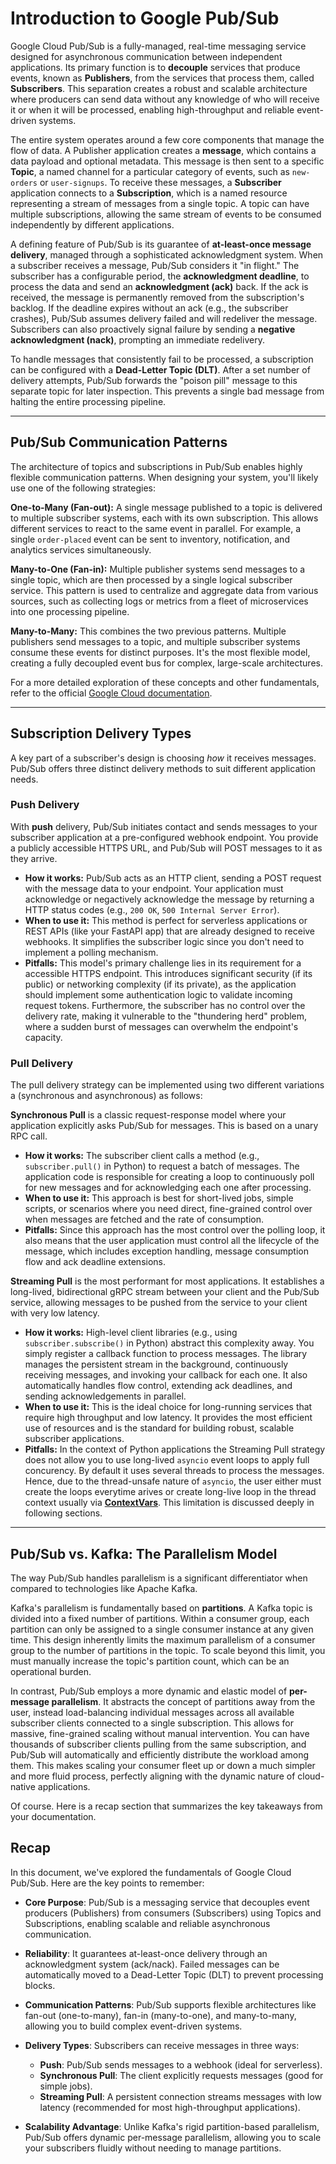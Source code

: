 # Introduction to Google Pub/Sub

Google Cloud Pub/Sub is a fully-managed, real-time messaging service designed for asynchronous communication between independent applications. Its primary function is to **decouple** services that produce events, known as **Publishers**, from the services that process them, called **Subscribers**. This separation creates a robust and scalable architecture where producers can send data without any knowledge of who will receive it or when it will be processed, enabling high-throughput and reliable event-driven systems.

The entire system operates around a few core components that manage the flow of data. A Publisher application creates a **message**, which contains a data payload and optional metadata. This message is then sent to a specific **Topic**, a named channel for a particular category of events, such as `new-orders` or `user-signups`. To receive these messages, a **Subscriber** application connects to a **Subscription**, which is a named resource representing a stream of messages from a single topic. A topic can have multiple subscriptions, allowing the same stream of events to be consumed independently by different applications.

A defining feature of Pub/Sub is its guarantee of **at-least-once message delivery**, managed through a sophisticated acknowledgment system. When a subscriber receives a message, Pub/Sub considers it "in flight." The subscriber has a configurable period, the **acknowledgment deadline**, to process the data and send an **acknowledgment (ack)** back. If the ack is received, the message is permanently removed from the subscription's backlog. If the deadline expires without an ack (e.g., the subscriber crashes), Pub/Sub assumes delivery failed and will redeliver the message. Subscribers can also proactively signal failure by sending a **negative acknowledgment (nack)**, prompting an immediate redelivery.

To handle messages that consistently fail to be processed, a subscription can be configured with a **Dead-Letter Topic (DLT)**. After a set number of delivery attempts, Pub/Sub forwards the "poison pill" message to this separate topic for later inspection. This prevents a single bad message from halting the entire processing pipeline.

---

## Pub/Sub Communication Patterns

The architecture of topics and subscriptions in Pub/Sub enables highly flexible communication patterns. When designing your system, you'll likely use one of the following strategies:

**One-to-Many (Fan-out):** A single message published to a topic is delivered to multiple subscriber systems, each with its own subscription. This allows different services to react to the same event in parallel. For example, a single `order-placed` event can be sent to inventory, notification, and analytics services simultaneously.

**Many-to-One (Fan-in):** Multiple publisher systems send messages to a single topic, which are then processed by a single logical subscriber service. This pattern is used to centralize and aggregate data from various sources, such as collecting logs or metrics from a fleet of microservices into one processing pipeline.

**Many-to-Many:** This combines the two previous patterns. Multiple publishers send messages to a topic, and multiple subscriber systems consume these events for distinct purposes. It's the most flexible model, creating a fully decoupled event bus for complex, large-scale architectures.

For a more detailed exploration of these concepts and other fundamentals, refer to the official [Google Cloud documentation](https://cloud.google.com/pubsub/docs/pubsub-basics).

---

## Subscription Delivery Types

A key part of a subscriber's design is choosing *how* it receives messages. Pub/Sub offers three distinct delivery methods to suit different application needs.

### Push Delivery
With **push** delivery, Pub/Sub initiates contact and sends messages to your subscriber application at a pre-configured webhook endpoint. You provide a publicly accessible HTTPS URL, and Pub/Sub will POST messages to it as they arrive.

* **How it works:** Pub/Sub acts as an HTTP client, sending a POST request with the message data to your endpoint. Your application must acknowledge or negactively acknowledge the message by returning a HTTP status codes (e.g., `200 OK`, `500 Internal Server Error`).
* **When to use it:** This method is perfect for serverless applications or REST APIs (like your FastAPI app) that are already designed to receive webhooks. It simplifies the subscriber logic since you don't need to implement a polling mechanism.
* **Pitfalls:** This model's primary challenge lies in its requirement for a accessible HTTPS endpoint. This introduces significant security (if its public) or networking complexity (if its private), as the application should implement some authentication logic to validate incoming request tokens. Furthermore, the subscriber has no control over the delivery rate, making it vulnerable to the "thundering herd" problem, where a sudden burst of messages can overwhelm the endpoint's capacity.

### Pull Delivery

The pull delivery strategy can be implemented using two different variations a (synchronous and asynchronous) as follows:

**Synchronous Pull** is a classic request-response model where your application explicitly asks Pub/Sub for messages. This is based on a unary RPC call.
* **How it works:** The subscriber client calls a method (e.g., `subscriber.pull()` in Python) to request a batch of messages. The application code is responsible for creating a loop to continuously poll for new messages and for acknowledging each one after processing.
* **When to use it:** This approach is best for short-lived jobs, simple scripts, or scenarios where you need direct, fine-grained control over when messages are fetched and the rate of consumption.
* **Pitfalls:** Since this approach has the most control over the polling loop, it also means that the user application must control all the lifecycle of the message, which includes exception handling, message consumption flow and ack deadline extensions.


**Streaming Pull** is the most performant for most applications. It establishes a long-lived, bidirectional gRPC stream between your client and the Pub/Sub service, allowing messages to be pushed from the service to your client with very low latency.

* **How it works:** High-level client libraries (e.g., using `subscriber.subscribe()` in Python) abstract this complexity away. You simply register a callback function to process messages. The library manages the persistent stream in the background, continuously receiving messages, and invoking your callback for each one. It also automatically handles flow control, extending ack deadlines, and sending acknowledgements in parallel.
* **When to use it:** This is the ideal choice for long-running services that require high throughput and low latency. It provides the most efficient use of resources and is the standard for building robust, scalable subscriber applications.
* **Pitfalls:** In the context of Python applications the Streaming Pull strategy does not allow you to use long-lived `asyncio` event loops to apply full concurency. By default it uses several threads to process the messages. Hence, due to the thread-unsafe nature of `asyncio`, the user either must create the loops everytime arives or create long-live loop in the thread context usually via [**ContextVars**](https://docs.python.org/3/library/contextvars.html). This limitation is discussed deeply in following sections.

---

## Pub/Sub vs. Kafka: The Parallelism Model

The way Pub/Sub handles parallelism is a significant differentiator when compared to technologies like Apache Kafka.

Kafka's parallelism is fundamentally based on **partitions**. A Kafka topic is divided into a fixed number of partitions. Within a consumer group, each partition can only be assigned to a single consumer instance at any given time. This design inherently limits the maximum parallelism of a consumer group to the number of partitions in the topic. To scale beyond this limit, you must manually increase the topic's partition count, which can be an operational burden.


In contrast, Pub/Sub employs a more dynamic and elastic model of **per-message parallelism**. It abstracts the concept of partitions away from the user, instead load-balancing individual messages across all available subscriber clients connected to a single subscription. This allows for massive, fine-grained scaling without manual intervention. You can have thousands of subscriber clients pulling from the same subscription, and Pub/Sub will automatically and efficiently distribute the workload among them. This makes scaling your consumer fleet up or down a much simpler and more fluid process, perfectly aligning with the dynamic nature of cloud-native applications.



Of course. Here is a recap section that summarizes the key takeaways from your documentation.

## Recap

In this document, we've explored the fundamentals of Google Cloud Pub/Sub. Here are the key points to remember:

- **Core Purpose**: Pub/Sub is a messaging service that decouples event producers (Publishers) from consumers (Subscribers) using Topics and Subscriptions, enabling scalable and reliable asynchronous communication.

- **Reliability**: It guarantees at-least-once delivery through an acknowledgment system (ack/nack). Failed messages can be automatically moved to a Dead-Letter Topic (DLT) to prevent processing blocks.

- **Communication Patterns**: Pub/Sub supports flexible architectures like fan-out (one-to-many), fan-in (many-to-one), and many-to-many, allowing you to build complex event-driven systems.

- **Delivery Types**: Subscribers can receive messages in three ways:

    - **Push**: Pub/Sub sends messages to a webhook (ideal for serverless).
    - **Synchronous Pull**: The client explicitly requests messages (good for simple jobs).
    - **Streaming Pull**: A persistent connection streams messages with low latency (recommended for most high-throughput applications).

- **Scalability Advantage**: Unlike Kafka's rigid partition-based parallelism, Pub/Sub offers dynamic per-message parallelism, allowing you to scale your subscribers fluidly without needing to manage partitions.
